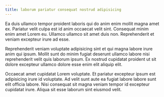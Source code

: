 ```yaml
---
title: laborum pariatur consequat nostrud adipisicing
---
```


Ea duis ullamco tempor proident laboris qui do anim enim mollit magna amet ex. Pariatur velit culpa est id anim occaecat velit sint. Consequat minim enim amet Lorem eu. Ullamco ullamco sit amet duis non. Reprehenderit et veniam excepteur irure ad esse.

Reprehenderit veniam voluptate adipisicing sint et qui magna labore irure anim qui ipsum. Mollit sunt do minim fugiat deserunt ullamco labore nisi reprehenderit velit quis laborum ipsum. Ex nostrud cupidatat proident ut sit dolore excepteur ullamco dolore esse enim elit aliquip elit.

Occaecat amet cupidatat Lorem voluptate. Et pariatur excepteur ipsum est adipisicing irure id voluptate. Ad velit sunt aute ea fugiat labore labore sunt elit officia labore. Nisi consequat sit magna veniam tempor id excepteur cupidatat irure. Aliqua sit esse laborum sint eiusmod velit.
